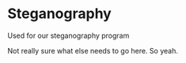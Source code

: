 # Steganography
Used for our steganography program

Not really sure what else needs to go here. So yeah.
